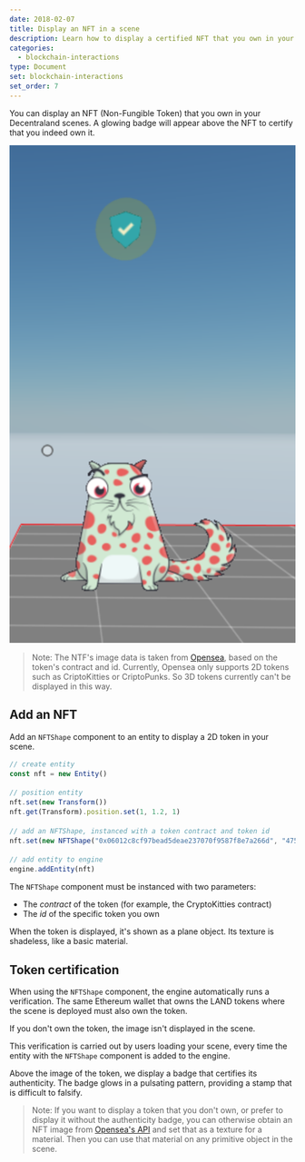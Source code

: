 ```yaml
---
date: 2018-02-07
title: Display an NFT in a scene
description: Learn how to display a certified NFT that you own in your scene
categories:
  - blockchain-interactions
type: Document
set: blockchain-interactions
set_order: 7
---
```


You can display an NFT (Non-Fungible Token) that you own in your Decentraland scenes. A glowing badge will appear above the NFT to certify that you indeed own it.

![](/images/media/verified-nft.png)

> Note: The NTF's image data is taken from [Opensea](https://opensea.io/), based on the token's contract and id. Currently, Opensea only supports 2D tokens such as CriptoKitties or CriptoPunks. So 3D tokens currently can't be displayed in this way.

## Add an NFT

Add an `NFTShape` component to an entity to display a 2D token in your scene.

```ts
// create entity
const nft = new Entity()

// position entity
nft.set(new Transform())
nft.get(Transform).position.set(1, 1.2, 1)

// add an NFTShape, instanced with a token contract and token id
nft.set(new NFTShape("0x06012c8cf97bead5deae237070f9587f8e7a266d", "475577"))

// add entity to engine
engine.addEntity(nft)
```

The `NFTShape` component must be instanced with two parameters:

- The _contract_ of the token (for example, the CryptoKitties contract)
- The _id_ of the specific token you own

When the token is displayed, it's shown as a plane object. Its texture is shadeless, like a basic material.

## Token certification

When using the `NFTShape` component, the engine automatically runs a verification. The same Ethereum wallet that owns the LAND tokens where the scene is deployed must also own the token.

If you don't own the token, the image isn't displayed in the scene.

This verification is carried out by users loading your scene, every time the entity with the `NFTShape` component is added to the engine.

Above the image of the token, we display a badge that certifies its authenticity. The badge glows in a pulsating pattern, providing a stamp that is difficult to falsify.

> Note: If you want to display a token that you don't own, or prefer to display it without the authenticity badge, you can otherwise obtain an NFT image from [Opensea's API](https://docs.opensea.io/reference#api-overview) and set that as a texture for a material. Then you can use that material on any primitive object in the scene.
